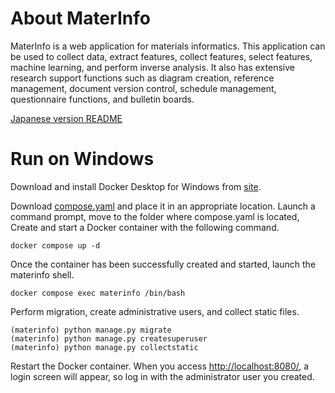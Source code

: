 # About MaterInfo
MaterInfo is a web application for materials informatics.
This application can be used to collect data, extract features, collect features,
select features, machine learning, and perform inverse analysis.
It also has extensive research support functions such as diagram creation,
reference management, document version control, schedule management,
questionnaire functions, and bulletin boards.

[Japanese version README](README-ja.md)

# Run on Windows

Download and install Docker Desktop for Windows from [site](https://www.docker.com/products/docker-desktop/).

Download [compose.yaml](https://github.com/ksugio/MaterInfo/blob/main/compose.yaml)
and place it in an appropriate location.
Launch a command prompt, move to the folder where compose.yaml is located,
Create and start a Docker container with the following command.
```
docker compose up -d
```
Once the container has been successfully created and started, launch the materinfo shell.
````
docker compose exec materinfo /bin/bash
````
Perform migration, create administrative users, and collect static files.
````
(materinfo) python manage.py migrate
(materinfo) python manage.py createsuperuser
(materinfo) python manage.py collectstatic
````
Restart the Docker container.
When you access [http://localhost:8080/](http://localhost:8080/),
a login screen will appear, so log in with the administrator user you created.
